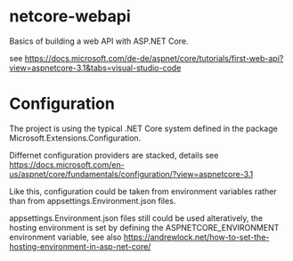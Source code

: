 # netcore-webapi

Basics of building a web API with ASP.NET Core.

see https://docs.microsoft.com/de-de/aspnet/core/tutorials/first-web-api?view=aspnetcore-3.1&tabs=visual-studio-code

# Configuration

The project is using the typical .NET Core system defined in the package Microsoft.Extensions.Configuration.

Differnet configuration providers are stacked, details see https://docs.microsoft.com/en-us/aspnet/core/fundamentals/configuration/?view=aspnetcore-3.1

Like this, configuration could be taken from environment variables rather than from appsettings.Environment.json files.

appsettings.Environment.json files still could be used alteratively, the hosting environment is set by defining the ASPNETCORE_ENVIRONMENT environment variable, see also https://andrewlock.net/how-to-set-the-hosting-environment-in-asp-net-core/

